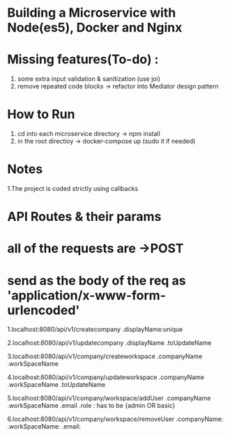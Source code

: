 # Building a Microservice with Node(es5), Docker and Nginx

# Missing features(To-do) :
1. some extra input validation & sanitization (use joi)
2. remove repeated code blocks -> refactor into Mediator design pattern

# How to Run
1. cd into each microservice directory -> npm install
2. in the root directioy -> docker-compose up (sudo it if needed)

# Notes
1.The project is coded strictly using callbacks

# API Routes & their params 
  # all of the requests are ->POST
  # send as the body of the req as 'application/x-www-form-urlencoded'
1.localhost:8080/api/v1/createcompany
   .displayName:unique
 
2.localhost:8080/api/v1/updatecompany
    .displayName
    .toUpdateName


3.localhost:8080/api/v1/company/createworkspace
    .companyName
    .workSpaceName

4.localhost:8080/api/v1/company/updateworkspace
    .companyName
    .workSpaceName
    .toUpdateName

5.localhost:8080/api/v1/company/workspace/addUser
   .companyName
   .workSpaceName
   .email
   .role  : has to be {admin OR basic}
   
6.localhost:8080/api/v1/company/workspace/removeUser
    .companyName:
    .workSpaceName:
    .email:

